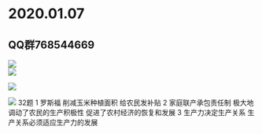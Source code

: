 2020.01.07
====  

QQ群768544669 
-------  



![](http://chuantu.xyz/t6/710/1578359309x989559068.jpg)  
![](http://chuantu.xyz/t6/710/1578360414x989499252.png)

![](http://chuantu.xyz/t6/710/1578360654x989499252.jpg)

![](http://chuantu.xyz/t6/710/1578361453x989499252.png)
32题 1 罗斯福  削减玉米种植面积 给农民发补贴     2 家庭联产承包责任制     极大地调动了农民的生产积极性 促进了农村经济的恢复和发展 3 生产力决定生产关系 生产关系必须适应生产力的发展  
